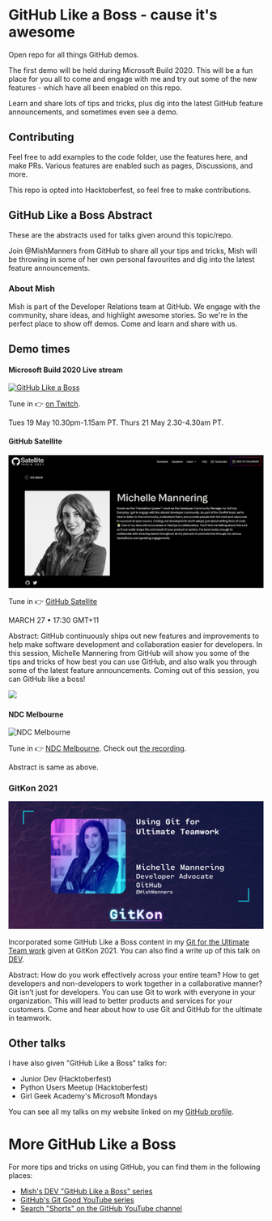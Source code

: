 # GitHub Like a Boss - cause it's awesome

Open repo for all things GitHub demos.

The first demo will be held during Microsoft Build 2020. This will be a fun place for you all to come and engage with me and try out some of the new features - which have all been enabled on this repo.

Learn and share lots of tips and tricks, plus dig into the latest GitHub feature announcements, and sometimes even see a demo.

## Contributing

Feel free to add examples to the code folder, use the features here, and make PRs. Various features are enabled such as pages, Discussions, and more.

This repo is opted into Hacktoberfest, so feel free to make contributions.

## GitHub Like a Boss Abstract

These are the abstracts used for talks given around this topic/repo.

Join @MishManners from GitHub to share all your tips and tricks, Mish will be throwing in some of her own personal favourites and dig into the latest feature announcements.

### About Mish ###

Mish is part of the Developer Relations team at GitHub. We engage with the community, share ideas, and highlight awesome stories. So we're in the perfect place to show off demos. Come and learn and share with us.

## Demo times ##

#### Microsoft Build 2020 Live stream

[![GitHub Like a Boss](https://pbs.twimg.com/media/EYV_zZqUEAEChuo?format=jpg&name=large)](https://twitch.tv/MicrosoftDeveloper)

Tune in :point_right: [on Twitch](https://twitch.tv/MicrosoftDeveloper).

Tues 19 May 10.30pm-1.15am PT.
Thurs 21 May 2.30-4.30am PT.

#### GitHub Satellite

![](https://github.com/mishmanners/GitHub-Like-A-Boss/blob/main/Images/Satellite%20India%20Talk.PNG)

Tune in :point_right: [GitHub Satellite](https://githubsatellite.com/)

MARCH 27 • 17:30 GMT+11

Abstract:
GitHub continuously ships out new features and improvements to help make software development and collaboration easier for developers. In this session, Michelle Mannering from GitHub will show you some of the tips and tricks of how best you can use GitHub, and also walk you through some of the latest feature announcements. Coming out of this session, you can GitHub like a boss!

![](https://github.com/mishmanners/GitHub-Like-A-Boss/blob/main/Images/SpeakerIntro.gif)

#### NDC Melbourne

![NDC Melbourne](https://user-images.githubusercontent.com/36594527/127279693-684d9315-683f-466f-b16f-e40254c0e35f.JPG)

Tune in :point_right: [NDC Melbourne](https://ndcmelbourne.com/speakers/michelle-mannering). Check out [the recording](https://www.youtube.com/watch?v=KS2gQ_0-zXg&ab_channel=NDCConferences).

Abstract is same as above.

### GitKon 2021

![](https://github.com/mishmanners/GitHub-Like-A-Boss/blob/main/Images/GitKon-Speaker-MichelleMannering-OG.jpg)

Incorporated some GitHub Like a Boss content in my [Git for the Ultimate Team work](https://gitkon.com/sessions/using-git-for-ultimate-teamwork/) given at GitKon 2021. You can also find a write up of this talk on [DEV](https://dev.to/mishmanners/how-to-make-a-good-git-commit-1ed7).

Abstract:
How do you work effectively across your entire team? How to get developers and non-developers to work together in a collaborative manner? Git isn’t just for developers. You can use Git to work with everyone in your organization. This will lead to better products and services for your customers. Come and hear about how to use Git and GitHub for the ultimate in teamwork.

## Other talks

I have also given "GitHub Like a Boss" talks for:
- Junior Dev (Hacktoberfest)
- Python Users Meetup (Hacktoberfest)
- Girl Geek Academy's Microsoft Mondays

You can see all my talks on my website linked on my [GitHub profile](https://github.com/MishManners).

# More GitHub Like a Boss

For more tips and tricks on using GitHub, you can find them in the following places:
- [Mish's DEV "GitHub Like a Boss" series](https://dev.to/mishmanners/series/13860)
- [GitHub's Git Good YouTube series](https://www.youtube.com/playlist?list=PL0lo9MOBetEFSaXAspgx6CiezLBY82GTA)
- [Search "Shorts" on the GitHub YouTube channel](https://www.youtube.com/channel/UC7c3Kb6jYCRj4JOHHZTxKsQ)
